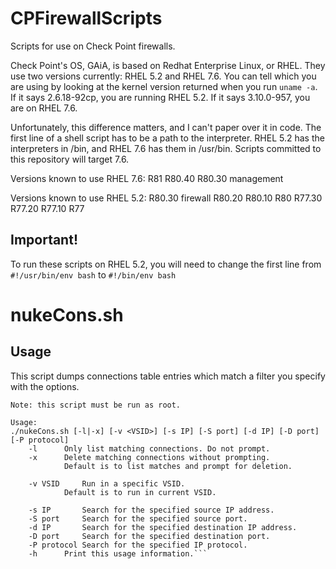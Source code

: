 # CPFirewallScripts
Scripts for use on Check Point firewalls.

Check Point's OS, GAiA, is based on Redhat Enterprise Linux, or RHEL. They use two versions currently: RHEL 5.2 and RHEL 7.6. You can tell which you are using by looking at the kernel version returned when you run `uname -a`. If it says 2.6.18-92cp, you are running RHEL 5.2. If it says 3.10.0-957, you are on RHEL 7.6.

Unfortunately, this difference matters, and I can't paper over it in code. The first line of a shell script has to be a path to the interpreter. RHEL 5.2 has the interpreters in /bin, and RHEL 7.6 has them in /usr/bin. Scripts committed to this repository will target 7.6.

Versions known to use RHEL 7.6:
R81
R80.40
R80.30 management

Versions known to use RHEL 5.2:
R80.30 firewall
R80.20
R80.10
R80
R77.30
R77.20
R77.10
R77

## Important!
To run these scripts on RHEL 5.2, you will need to change the first line from `#!/usr/bin/env bash` to `#!/bin/env bash`

# nukeCons.sh
## Usage
This script dumps connections table entries which match a filter you specify with the options.

```[Bob_Zimmerman@MyFirewall]# ./nukeCons.sh -h
Note: this script must be run as root.

Usage:
./nukeCons.sh [-l|-x] [-v <VSID>] [-s IP] [-S port] [-d IP] [-D port] [-P protocol]
	-l		Only list matching connections. Do not prompt.
	-x		Delete matching connections without prompting.
			Default is to list matches and prompt for deletion.

	-v VSID		Run in a specific VSID.
			Default is to run in current VSID.

	-s IP		Search for the specified source IP address.
	-S port		Search for the specified source port.
	-d IP		Search for the specified destination IP address.
	-D port		Search for the specified destination port.
	-P protocol	Search for the specified IP protocol.
	-h		Print this usage information.```
